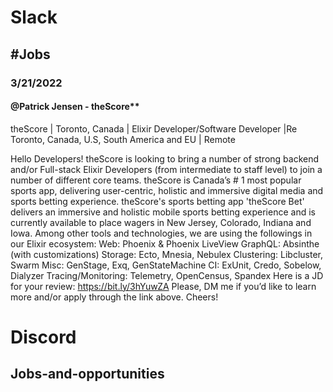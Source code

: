 # Slack

## #Jobs

### 3/21/2022

#### @Patrick Jensen - theScore**

theScore | Toronto, Canada | Elixir Developer/Software Developer |Re Toronto, Canada, U.S, South America and EU | Remote

Hello Developers!
theScore is looking to bring a number of strong backend and/or Full-stack Elixir Developers (from intermediate to staff level) to join a number of different core teams. theScore is Canada’s # 1 most popular sports app, delivering user-centric, holistic and immersive digital media and sports betting experience. theScore's sports betting app 'theScore Bet' delivers an immersive and holistic mobile sports betting experience and is currently available to place wagers in New Jersey, Colorado, Indiana and Iowa.
Among other tools and technologies, we are using the followings in our Elixir ecosystem:
Web: Phoenix & Phoenix LiveView
GraphQL: Absinthe (with customizations)
Storage: Ecto, Mnesia, Nebulex
Clustering: Libcluster, Swarm
Misc: GenStage, Exq, GenStateMachine
CI: ExUnit, Credo, Sobelow, Dialyzer
Tracing/Monitoring: Telemetry, OpenCensus, Spandex
Here is a JD for your review: https://bit.ly/3hYuwZA
Please, DM me if you’d like to learn more and/or apply through the link above.
Cheers!

# Discord

## Jobs-and-opportunities
